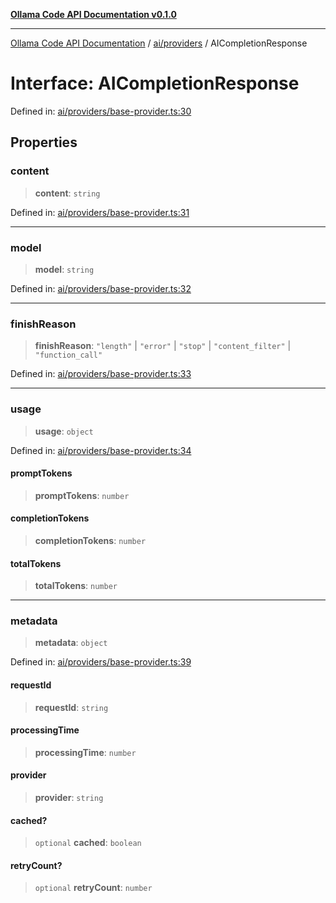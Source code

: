 [**Ollama Code API Documentation v0.1.0**](../../../README.md)

***

[Ollama Code API Documentation](../../../modules.md) / [ai/providers](../README.md) / AICompletionResponse

# Interface: AICompletionResponse

Defined in: [ai/providers/base-provider.ts:30](https://github.com/erichchampion/ollama-code/blob/f584ec71c73423eb2d52696d6383301325c0df44/ollama-code/src/ai/providers/base-provider.ts#L30)

## Properties

### content

> **content**: `string`

Defined in: [ai/providers/base-provider.ts:31](https://github.com/erichchampion/ollama-code/blob/f584ec71c73423eb2d52696d6383301325c0df44/ollama-code/src/ai/providers/base-provider.ts#L31)

***

### model

> **model**: `string`

Defined in: [ai/providers/base-provider.ts:32](https://github.com/erichchampion/ollama-code/blob/f584ec71c73423eb2d52696d6383301325c0df44/ollama-code/src/ai/providers/base-provider.ts#L32)

***

### finishReason

> **finishReason**: `"length"` \| `"error"` \| `"stop"` \| `"content_filter"` \| `"function_call"`

Defined in: [ai/providers/base-provider.ts:33](https://github.com/erichchampion/ollama-code/blob/f584ec71c73423eb2d52696d6383301325c0df44/ollama-code/src/ai/providers/base-provider.ts#L33)

***

### usage

> **usage**: `object`

Defined in: [ai/providers/base-provider.ts:34](https://github.com/erichchampion/ollama-code/blob/f584ec71c73423eb2d52696d6383301325c0df44/ollama-code/src/ai/providers/base-provider.ts#L34)

#### promptTokens

> **promptTokens**: `number`

#### completionTokens

> **completionTokens**: `number`

#### totalTokens

> **totalTokens**: `number`

***

### metadata

> **metadata**: `object`

Defined in: [ai/providers/base-provider.ts:39](https://github.com/erichchampion/ollama-code/blob/f584ec71c73423eb2d52696d6383301325c0df44/ollama-code/src/ai/providers/base-provider.ts#L39)

#### requestId

> **requestId**: `string`

#### processingTime

> **processingTime**: `number`

#### provider

> **provider**: `string`

#### cached?

> `optional` **cached**: `boolean`

#### retryCount?

> `optional` **retryCount**: `number`
